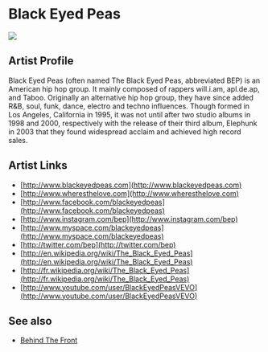 # Black Eyed Peas

![](../../asssets/artists/Black_Eyed_Peas.png)

## Artist Profile

Black Eyed Peas (often named The Black Eyed Peas, abbreviated BEP) is an American hip hop group. It mainly composed of rappers will.i.am, apl.de.ap, and Taboo. Originally an alternative hip hop group, they have since added R&B, soul, funk, dance, electro and techno influences. Though formed in Los Angeles, California in 1995, it was not until after two studio albums in 1998 and 2000, respectively with the release of their third album, Elephunk in 2003 that they found widespread acclaim and achieved high record sales.

## Artist Links

- [http://www.blackeyedpeas.com](http://www.blackeyedpeas.com)
- [http://www.wheresthelove.com](http://www.wheresthelove.com)
- [http://www.facebook.com/blackeyedpeas](http://www.facebook.com/blackeyedpeas)
- [http://www.instagram.com/bep](http://www.instagram.com/bep)
- [http://www.myspace.com/blackeyedpeas](http://www.myspace.com/blackeyedpeas)
- [http://twitter.com/bep](http://twitter.com/bep)
- [http://en.wikipedia.org/wiki/The_Black_Eyed_Peas](http://en.wikipedia.org/wiki/The_Black_Eyed_Peas)
- [http://fr.wikipedia.org/wiki/The_Black_Eyed_Peas](http://fr.wikipedia.org/wiki/The_Black_Eyed_Peas)
- [http://www.youtube.com/user/BlackEyedPeasVEVO](http://www.youtube.com/user/BlackEyedPeasVEVO)


## See also

- [Behind The Front](Black_Eyed_Peas-Behind_The_Front.md)
